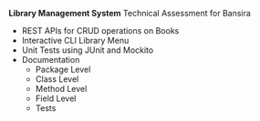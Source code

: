 **Library Management System**
Technical Assessment for Bansira

- REST APIs for CRUD operations on Books
- Interactive CLI Library Menu
- Unit Tests using JUnit and Mockito
- Documentation
    - Package Level
    - Class Level
    - Method Level
    - Field Level
    - Tests
